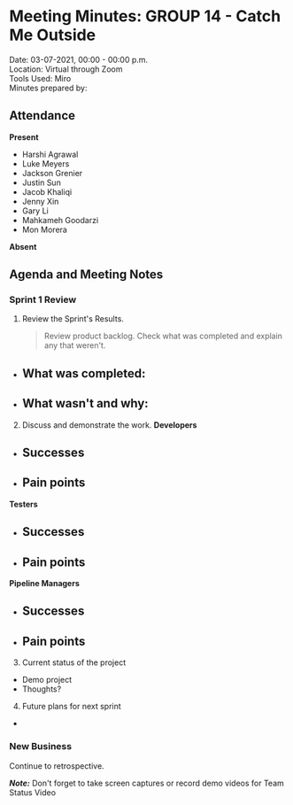 # Meeting Minutes: GROUP 14 - **Catch Me Outside**
Date: 03-07-2021, 00:00 - 00:00 p.m.  
Location: Virtual through Zoom   
Tools Used: Miro  
Minutes prepared by: 

## Attendance
**Present**
- Harshi Agrawal
- Luke Meyers 
- Jackson Grenier
- Justin Sun 
- Jacob Khaliqi
- Jenny Xin
- Gary Li
- Mahkameh Goodarzi
- Mon Morera

**Absent**


## Agenda and Meeting Notes
### Sprint 1 Review
1. Review the Sprint's Results.
   > Review product backlog. Check what was completed and explain any that weren't.
- What was completed:
  - 
- What wasn't and why:
  - 

2. Discuss and demonstrate the work.
**Developers**    
- Successes
  - 
- Pain points
  - 
**Testers**
- Successes
  - 
- Pain points
  - 
**Pipeline Managers**
- Successes
  - 
- Pain points
  - 

3. Current status of the project
- Demo project
- Thoughts?

4. Future plans for next sprint
- 

### New Business
Continue to retrospective.

***Note:*** Don't forget to take screen captures or record demo videos for Team Status Video